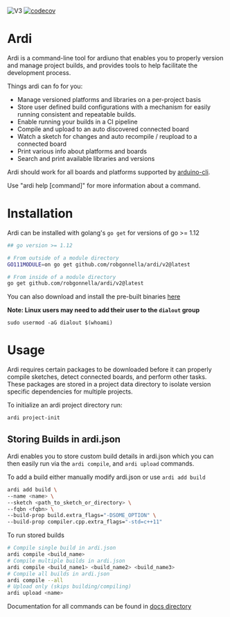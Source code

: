 ![V3](https://github.com/robgonnella/ardi/workflows/V3/badge.svg)
[![codecov](https://codecov.io/gh/robgonnella/ardi/branch/main/graph/badge.svg?token=YMMFDIKX3A)](https://codecov.io/gh/robgonnella/ardi)

# Ardi

Ardi is a command-line tool for ardiuno that enables you to properly version and
manage project builds, and provides tools to help facilitate the development
process.

Things ardi can fo for you:

- Manage versioned platforms and libraries on a per-project basis
- Store user defined build configurations with a mechanism for easily running
  consistent and repeatable builds.
- Enable running your builds in a CI pipeline
- Compile and upload to an auto discovered connected board
- Watch a sketch for changes and auto recompile / reupload to a connected board
- Print various info about platforms and boards
- Search and print available libraries and versions

Ardi should work for all boards and platforms supported by [arduino-cli].

Use "ardi help [command]" for more information about a command.

# Installation

Ardi can be installed with golang's `go get` for versions of go >= 1.12

```bash
## go version >= 1.12

# From outside of a module directory
GO111MODULE=on go get github.com/robgonnella/ardi/v2@latest

# From inside of a module directory
go get github.com/robgonnella/ardi/v2@latest
```

You can also download and install the pre-built binaries
[here](https://github.com/robgonnella/ardi/releases)

**Note: Linux users may need to add their user to the `dialout` group**
```
sudo usermod -aG dialout $(whoami)
```

# Usage

Ardi requires certain packages to be downloaded before it can properly compile
sketches, detect connected boards, and perform other tasks. These packages are
stored in a project data directory to isolate version specific dependencies
for multiple projects.

To initialize an ardi project directory run:

```bash
ardi project-init
```

## Storing Builds in ardi.json

Ardi enables you to store custom build details in ardi.json which you can
then easily run via the `ardi compile`, and `ardi upload`
commands.

To add a build either manually modify ardi.json or use `ardi add build`

```bash
ardi add build \
--name <name> \
--sketch <path_to_sketch_or_directory> \
--fqbn <fqbn> \
--build-prop build.extra_flags="-DSOME_OPTION" \
--build-prop compiler.cpp.extra_flags="-std=c++11"
```

To run stored builds

```bash
# Compile single build in ardi.json
ardi compile <build_name>
# Compile multiple builds in ardi.json
ardi compile <build_name1> <build_name2> <build_name3>
# Compile all builds in ardi.json
ardi compile --all
# Upload only (skips building/compiling)
ardi upload <name>
```

Documentation for all commands can be found in [docs directory][docs]

[arduino-cli]: https://github.com/arduino/arduino-cli
[docs]: ./v2/docs/ardi.md
